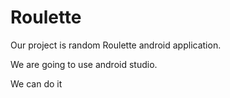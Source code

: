 # Roulette

Our project is random Roulette android application.

We are going to use android studio.

We can do it



